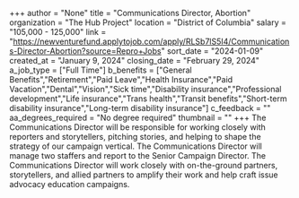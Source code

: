 +++
author = "None"
title = "Communications Director, Abortion"
organization = "The Hub Project"
location = "District of Columbia"
salary = "105,000 - 125,000"
link = "https://newventurefund.applytojob.com/apply/RLSb7lS5I4/Communications-Director-Abortion?source=Repro+Jobs"
sort_date = "2024-01-09"
created_at = "January 9, 2024"
closing_date = "February 29, 2024"
a_job_type = ["Full Time"]
b_benefits = ["General Benefits","Retirement","Paid Leave","Health Insurance","Paid Vacation","Dental","Vision","Sick time","Disability insurance","Professional development","Life insurance","Trans health","Transit benefits","Short-term disability insurance","Long-term disability insurance"]
c_feedback = ""
aa_degrees_required = "No degree required"
thumbnail = ""
+++
The Communications Director will be responsible for working closely with reporters and storytellers, pitching stories, and helping to shape the strategy of our campaign vertical. The Communications Director will manage two staffers and report to the Senior Campaign Director. The Communications Director will work closely with on-the-ground partners, storytellers, and allied partners to amplify their work and help craft issue advocacy education campaigns.